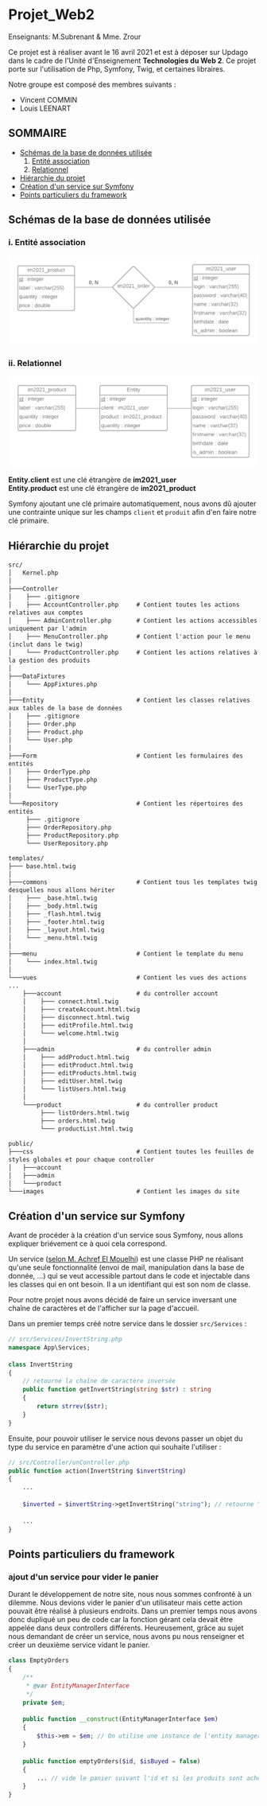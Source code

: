 # Projet_Web2
Enseignants: M.Subrenant & Mme. Zrour

Ce projet est à réaliser avant le 16 avril 2021 et est à déposer sur Updago 
dans le cadre de l'Unité d'Enseignement <b>Technologies du Web 2</b>. Ce 
projet porte sur l'utilisation de Php, Symfony, Twig, et certaines libraires.

Notre groupe est composé des membres suivants :
- Vincent COMMIN
- Louis LEENART

## SOMMAIRE
- [Schémas de la base de données utilisée](#bdd)
  1. [Entité association](#ea)
  2. [Relationnel](#rel)
- [Hiérarchie du projet](#hierarchie)
- [Création d'un service sur Symfony](#service)
- [Points particuliers du framework](#ppf)

## Schémas de la base de données utilisée <a id="bdd"/>

### i. Entité association <a id="ea"/>

![schéma entité association](imagesCR/EntityRelationship.png)

### ii. Relationnel <a id="rel"/>

![schéma relationnel](imagesCR/CMD.png)

**Entity.client** est une clé étrangère de **im2021_user**<br>
**Entity.product** est une clé étrangère de **im2021_product**

Symfony ajoutant une clé primaire automatiquement, 
nous avons dû ajouter une contrainte unique 
sur les champs `client` et `produit` afin d'en faire notre clé primaire.

## Hiérarchie du projet <a id="hierarchie"/>

```
src/
│   Kernel.php
│
├───Controller
│    ├─── .gitignore
│    ├─── AccountController.php     # Contient toutes les actions relatives aux comptes
│    ├─── AdminController.php       # Contient les actions accessibles uniquement par l'admin
│    ├─── MenuController.php        # Contient l'action pour le menu (inclut dans le twig)
│    └─── ProductController.php     # Contient les actions relatives à la gestion des produits
│
├───DataFixtures
│    └─── AppFixtures.php
│
├───Entity                          # Contient les classes relatives aux tables de la base de données
│    ├─── .gitignore
│    ├─── Order.php  
│    ├─── Product.php 
│    └─── User.php     
│
├───Form                            # Contient les formulaires des entités
│    ├─── OrderType.php           
│    ├─── ProductType.php
│    └─── UserType.php
│
└───Repository                      # Contient les répertoires des entités
     ├─── .gitignore
     ├─── OrderRepository.php
     ├─── ProductRepository.php
     └─── UserRepository.php
```

```
templates/
├─── base.html.twig
│
├───commons                         # Contient tous les templates twig desquelles nous allons hériter
│    ├─── _base.html.twig
│    ├─── _body.html.twig
│    ├─── _flash.html.twig
│    ├─── _footer.html.twig
│    ├─── _layout.html.twig
│    └─── _menu.html.twig
│
├───menu                            # Contient le template du menu
│    └─── index.html.twig
│
└───vues                            # Contient les vues des actions ...
    ├───account                     # du controller account
    │    ├─── connect.html.twig
    │    ├─── createAccount.html.twig
    │    ├─── disconnect.html.twig
    │    ├─── editProfile.html.twig
    │    └─── welcome.html.twig
    │
    ├───admin                       # du controller admin
    │    ├─── addProduct.html.twig
    │    ├─── editProduct.html.twig
    │    ├─── editProducts.html.twig
    │    ├─── editUser.html.twig
    │    └─── listUsers.html.twig
    │
    └───product                     # du controller product
         ├─── listOrders.html.twig
         ├─── orders.html.twig
         └─── productList.html.twig

```

```
public/
├───css                             # Contient toutes les feuilles de styles globales et pour chaque controller
│   ├───account
│   ├───admin
│   └───product
└───images                          # Contient les images du site
```

## Création d'un service sur Symfony <a id="service"/>

Avant de procéder à la création d'un service sous Symfony, nous allons expliquer briévement ce
à quoi cela correspond.

Un service ([selon M. Achref El Mouelhi](http://www.lsis.org/elmouelhia/courses/php/sf/coursSymfonyServices.pdf))
est une classe PHP ne réalisant qu'une seule fonctionnalité (envoi de mail, manipulation dans la base de donnée, ...)
qui se veut accessible partout dans le code et injectable dans les classes qui en ont besoin. Il a un
identifiant qui est son nom de classe.

Pour notre projet nous avons décidé de faire un service inversant une chaîne de caractères et de l'afficher sur la
page d'accueil.

Dans un premier temps créé notre service dans le dossier `src/Services` :
```php
// src/Services/InvertString.php
namespace App\Services;

class InvertString
{
    // retourne la chaîne de caractère inversée
    public function getInvertString(string $str) : string
    {
        return strrev($str);
    }
}
```
Ensuite, pour pouvoir utiliser le service nous devons passer un objet du type du service en paramètre d'une action qui souhaite
l'utiliser :

```php
// src/Controller/unController.php
public function action(InvertString $invertString)
{
    ...
    
    $inverted = $invertString->getInvertString("string"); // retourne "gnirts"
    
    ...
}
```

## Points particuliers du framework <a id="ppf"/>

### ajout d'un service pour vider le panier

Durant le développement de notre site, nous nous sommes confronté à un dilemme. Nous devions
vider le panier d'un utilisateur mais cette action pouvait être réalisé à plusieurs endroits.
Dans un premier temps nous avons donc dupliqué un peu de code car la fonction gérant cela devait 
être appelée dans deux controllers différents. Heureusement, grâce au sujet nous demandant de créer
un service, nous avons pu nous renseigner et créer un deuxième service vidant le panier.

```php
class EmptyOrders
{
    /**
     * @var EntityManagerInterface
     */
    private $em;

    public function __construct(EntityManagerInterface $em)
    {
        $this->em = $em; // On utilise une instance de l'entity manager pour pouvoir gérer doctrine
    }

    public function emptyOrders($id, $isBuyed = false)
    {
        ... // vide le panier suivant l'id et si les produits sont achetés
    }
}
```